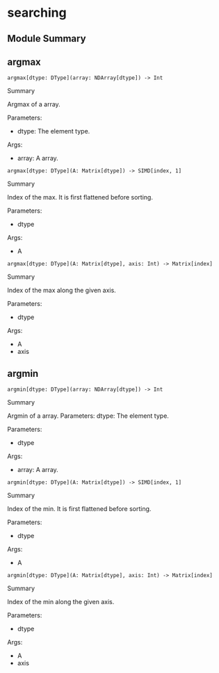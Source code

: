 



# searching

##  Module Summary
  

## argmax


```Mojo
argmax[dtype: DType](array: NDArray[dtype]) -> Int
```  
Summary  
  
Argmax of a array.  
  
Parameters:  

- dtype: The element type.
  
Args:  

- array: A array.


```Mojo
argmax[dtype: DType](A: Matrix[dtype]) -> SIMD[index, 1]
```  
Summary  
  
Index of the max. It is first flattened before sorting.  
  
Parameters:  

- dtype
  
Args:  

- A


```Mojo
argmax[dtype: DType](A: Matrix[dtype], axis: Int) -> Matrix[index]
```  
Summary  
  
Index of the max along the given axis.  
  
Parameters:  

- dtype
  
Args:  

- A
- axis

## argmin


```Mojo
argmin[dtype: DType](array: NDArray[dtype]) -> Int
```  
Summary  
  
Argmin of a array. Parameters:     dtype: The element type.  
  
Parameters:  

- dtype
  
Args:  

- array: A array.


```Mojo
argmin[dtype: DType](A: Matrix[dtype]) -> SIMD[index, 1]
```  
Summary  
  
Index of the min. It is first flattened before sorting.  
  
Parameters:  

- dtype
  
Args:  

- A


```Mojo
argmin[dtype: DType](A: Matrix[dtype], axis: Int) -> Matrix[index]
```  
Summary  
  
Index of the min along the given axis.  
  
Parameters:  

- dtype
  
Args:  

- A
- axis

